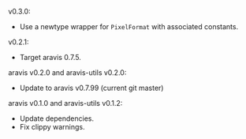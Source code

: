v0.3.0:
  * Use a newtype wrapper for `PixelFormat` with associated constants.

v0.2.1:
  * Target aravis 0.7.5.

aravis v0.2.0 and aravis-utils v0.2.0:
  * Update to aravis v0.7.99 (current git master)

aravis v0.1.0 and aravis-utils v0.1.2:
  * Update dependencies.
  * Fix clippy warnings.
